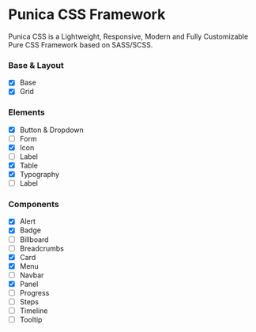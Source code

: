 # Punica CSS Framework
Punica CSS is a Lightweight, Responsive, Modern and Fully Customizable Pure CSS Framework based on SASS/SCSS.

### Base & Layout
- [x] Base
- [x] Grid

### Elements
- [x] Button & Dropdown
- [ ] Form
- [x] Icon
- [ ] Label
- [x] Table
- [x] Typography
- [ ] Label

### Components
- [x] Alert
- [x] Badge
- [ ] Billboard
- [ ] Breadcrumbs
- [x] Card
- [x] Menu
- [ ] Navbar
- [x] Panel
- [ ] Progress
- [ ] Steps
- [ ] Timeline
- [ ] Tooltip
